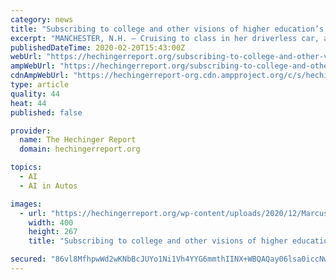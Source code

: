 ```yaml
---
category: news
title: "Subscribing to college and other visions of higher education’s future"
excerpt: "MANCHESTER, N.H. — Cruising to class in her driverless car, a student crams from notes projected on the inside ... using everything from blockchain networks to computer simulations to artificial intelligence, or AI. Theirs is not a future of falling enrollment, financial challenges and closing campuses. It’s a brighter world in which ..."
publishedDateTime: 2020-02-20T15:43:00Z
webUrl: "https://hechingerreport.org/subscribing-to-college-and-other-visions-of-higher-educations-future/"
ampWebUrl: "https://hechingerreport.org/subscribing-to-college-and-other-visions-of-higher-educations-future/amp/"
cdnAmpWebUrl: "https://hechingerreport-org.cdn.ampproject.org/c/s/hechingerreport.org/subscribing-to-college-and-other-visions-of-higher-educations-future/amp/"
type: article
quality: 44
heat: 44
published: false

provider:
  name: The Hechinger Report
  domain: hechingerreport.org

topics:
  - AI
  - AI in Autos

images:
  - url: "https://hechingerreport.org/wp-content/uploads/2020/12/Marcus_higheredinnovation_NYT-400x267.png"
    width: 400
    height: 267
    title: "Subscribing to college and other visions of higher education’s future"

secured: "86vl8MfhpwWd2wKNbBcJUYo1Ni1Vh4YYG6mmthIINX+WBQAQay06lsa0iccNwVXSAMW5gpvI2NyYNkxD8QoEBIj/3VZ+M0uIlgqKVhOqJd8eAIs5+TCiHYfojIQVUHFEzkeaj24BWwJjEPXSFL+CHwnqHC2QGsL3kJb2NxKaGXrZcoQnai6m/hWp985YjisBSjXgYsMkNgKeuBgroeIhRCqkRwb3XztSKcZ8HllnQiDcsx3j2xu1DOpox8qck/dA0AFaf0dPixyKnimWC37UZdD/QrOTyuLV7I0k6CVikT75d7RsN4rAHzxo0VXU0jtyvjQTuFraKl6VncCupbkoeMh8teicRytnRBQRnskcgLE2XrkVzSiBFdnQnQoK7t111c6VjXjeAvexWPi+1lXuTAH3wp7iuE+XCaT/0W8JYQ8mdelWbyWPKGQb2lHg74kpQPIi5/7i54HG65ZAbMgEBBVMwMvd6It6EHI2xZCBlf0=;4OCRiJj+i9I8P8cCg+iK1w=="
---
```


